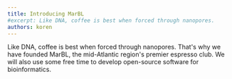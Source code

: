 ```yaml
---
title: Introducing MarBL
#excerpt: Like DNA, coffee is best when forced through nanopores.
authors: koren
---
```


Like DNA, coffee is best when forced through nanopores.<excerpt> That's why we have
founded MarBL, the mid-Atlantic region's premier espresso club. We will also
use some free time to develop open-source software for bioinformatics.
